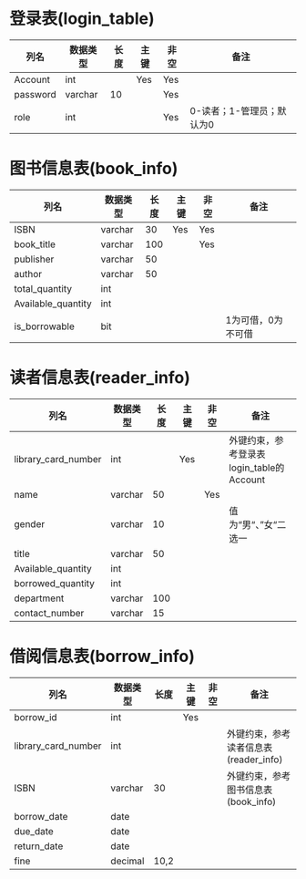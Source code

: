 # 登录表(login_table)

| 列名     | 数据类型 | 长度 | 主键 | 非空 | 备注                      |
| -------- | -------- | ---- | ---- | ---- | ------------------------- |
| Account  | int      |      | Yes  | Yes  |                           |
| password | varchar  | 10   |      | Yes  |                           |
| role     | int      |      |      | Yes  | 0-读者；1-管理员；默认为0 |

# 图书信息表(book_info)

| 列名               | 数据类型 | 长度 | 主键 | 非空 | 备注               |
| ------------------ | -------- | ---- | ---- | ---- | ------------------ |
| ISBN               | varchar  | 30   | Yes  | Yes  |                    |
| book_title         | varchar  | 100  |      | Yes  |                    |
| publisher          | varchar  | 50   |      |      |                    |
| author             | varchar  | 50   |      |      |                    |
| total_quantity     | int      |      |      |      |                    |
| Available_quantity | int      |      |      |      |                    |
| is_borrowable      | bit      |      |      |      | 1为可借，0为不可借 |

# 读者信息表(reader_info)

| 列名                | 数据类型 | 长度 | 主键 | 非空 | 备注                                     |
| ------------------- | -------- | ---- | ---- | ---- | ---------------------------------------- |
| library_card_number | int      |      | Yes  |      | 外键约束，参考登录表login_table的Account |
| name                | varchar  | 50   |      | Yes  |                                          |
| gender              | varchar  | 10   |      |      | 值为“男“、”女“二选一                     |
| title               | varchar  | 50   |      |      |                                          |
| Available_quantity  | int      |      |      |      |                                          |
| borrowed_quantity   | int      |      |      |      |                                          |
| department          | varchar  | 100  |      |      |                                          |
| contact_number      | varchar  | 15   |      |      |                                          |

# 借阅信息表(borrow_info)

| 列名                | 数据类型 | 长度 | 主键 | 非空 | 备注                                  |
| ------------------- | -------- | ---- | ---- | ---- | ------------------------------------- |
| borrow_id           | int      |      | Yes  |      |                                       |
| library_card_number | int      |      |      |      | 外键约束，参考读者信息表(reader_info) |
| ISBN                | varchar  | 30   |      |      | 外键约束，参考图书信息表(book_info)   |
| borrow_date         | date     |      |      |      |                                       |
| due_date            | date     |      |      |      |                                       |
| return_date         | date     |      |      |      |                                       |
| fine                | decimal  | 10,2 |      |      |                                       |